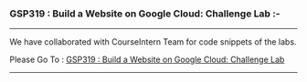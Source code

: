 ### GSP319 : Build a Website on Google Cloud: Challenge Lab :-

----------------------------------------------------------------------------------------------------------------------------------------------

We have collaborated with CourseIntern Team for code snippets of the labs.

Please Go To : [GSP319 : Build a Website on Google Cloud: Challenge Lab](https://www.courseintern.com/post/qwiklabs/challenge-labs/gsp319-build-a-website-on-google-cloud/)

----------------------------------------------------------------------------------------------------------------------------------------------
